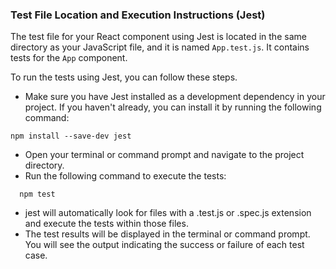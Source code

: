 ### Test File Location and Execution Instructions (Jest)

The test file for your React component using Jest is located in the same directory as your JavaScript file, and it is named `App.test.js`. It contains tests for the `App` component.

To run the tests using Jest, you can follow these steps.

- Make sure you have Jest installed as a development dependency in your project. If you haven't already, you can install it by running the following command:
 ```
 npm install --save-dev jest
```
- Open your terminal or command prompt and navigate to the project directory.
- Run the following command to execute the tests:
```
  npm test
```
- jest will automatically look for files with a .test.js or .spec.js extension and execute the tests within those files.
- The test results will be displayed in the terminal or command prompt. You will see the output indicating the success or failure of each test case.